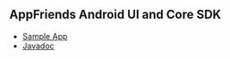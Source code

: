 AppFriends Android UI and Core SDK
----------------------------------

- [Sample App](https://github.com/Hacknocraft/AppFriendsAndroidSample)
- [Javadoc](https://hacknocraft.github.io/AppFriendsAndroidCore/)
